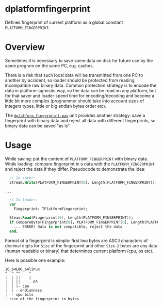 # dplatformfingerprint

Defines fingerprint of current platform as a global constant
`PLATFORM_FINGERPRINT`.

# Overview

Sometimes it is necessary to save some data on disk for future use
by the same program on the same PC, e.g. caches.

There is a risk that such local data will be transmitted from one PC to
another by accident, so loader should be protected from reading
incompatible raw binary data. Common protection strategy is to encode
the data in platform-agnostic way, so the data can be read on any platform,
but for that saver and loader spend time for encoding/decoding and become a
little bit more complex (programmer should take into account sizes
of integers types, little or big endian bytes order etc).

The [`dplatform_fingerprint.pas`](dplatform_fingerprint) unit provides
another strategy: save a fingerprint with binary data and reject all data
with different fingerprints, so binary data can be saved "as is".

# Usage

While saving: put the content of `PLATFORM_FINGERPRINT` with binary data.
While loading: compare fingerprint in a data with the `PLATFORM_FINGERPRINT`
and reject the data if they differ. Pseudocode to demonstrate the idea:

```pascal
  // In saver:
  Stream.Write(PLATFORM_FINGERPRINT[0], Length(PLATFORM_FINGERPRINT));

...

  // In loader:
  var
    Fingerprint: TPlatformFingerprint;

  Steam.Read(Fingerprint[0], Length(PLATFORM_FINGERPRINT));
  if CompareByte(Fingerprint[0], PLATFORM_FINGERPRINT[0], Length(PLATFORM_FINGERPRINT)) <> 0 then begin
    ... ERROR! Data is not compatible, reject the data
  end;
```

Format of a fingerprint is simple: first two bytes are ASCII characters of
decimal digits for `Size` of the fingerprint and other `Size-2` bytes are any
data (human readable or binary) that determines current platform (cpu, os etc).

Here is possible one example:

```
16_64L86_64linux
^  ^ ^^    ^
|  | ||    |
|  | ||    - OS
|  | |- cpu
|  | - endianness
|  - cpu bits
- size of the fingerprint in bytes
```
